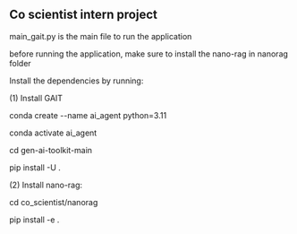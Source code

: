## Co scientist intern project

main_gait.py is the main file to run the application

before running the application, make sure to install the nano-rag in nanorag folder

Install the dependencies by running:

(1) Install GAIT

conda create --name ai_agent python=3.11

conda activate ai_agent

cd gen-ai-toolkit-main

pip install -U .

(2) Install nano-rag:

cd co_scientist/nanorag

pip install -e .






